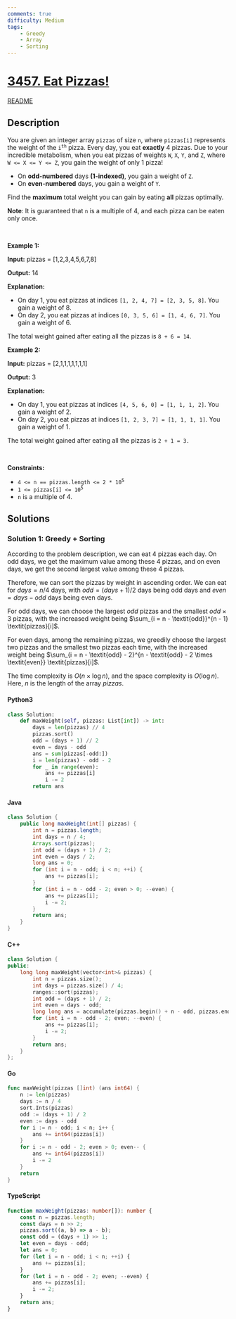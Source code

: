 ```yaml
---
comments: true
difficulty: Medium
tags:
    - Greedy
    - Array
    - Sorting
---
```


<!-- problem:start -->

# [3457. Eat Pizzas!](https://leetcode.com/problems/eat-pizzas)

[README](/solution/3400-3499/3457.Eat%20Pizzas%21/README.md)

## Description

<!-- description:start -->

<p>You are given an integer array <code>pizzas</code> of size <code>n</code>, where <code>pizzas[i]</code> represents the weight of the <code>i<sup>th</sup></code> pizza. Every day, you eat <strong>exactly</strong> 4 pizzas. Due to your incredible metabolism, when you eat pizzas of weights <code>W</code>, <code>X</code>, <code>Y</code>, and <code>Z</code>, where <code>W &lt;= X &lt;= Y &lt;= Z</code>, you gain the weight of only 1 pizza!</p>

<ul>
	<li>On <strong><span style="box-sizing: border-box; margin: 0px; padding: 0px;">odd-numbered</span></strong> days <strong>(1-indexed)</strong>, you gain a weight of <code>Z</code>.</li>
	<li>On <strong>even-numbered</strong> days, you gain a weight of <code>Y</code>.</li>
</ul>

<p>Find the <strong>maximum</strong> total weight you can gain by eating <strong>all</strong> pizzas optimally.</p>

<p><strong>Note</strong>: It is guaranteed that <code>n</code> is a multiple of 4, and each pizza can be eaten only once.</p>

<p>&nbsp;</p>
<p><strong class="example">Example 1:</strong></p>

<div class="example-block">
<p><strong>Input:</strong> <span class="example-io">pizzas = [1,2,3,4,5,6,7,8]</span></p>

<p><strong>Output:</strong> <span class="example-io">14</span></p>

<p><strong>Explanation:</strong></p>

<ul>
	<li>On day 1, you eat pizzas at indices <code>[1, 2, 4, 7] = [2, 3, 5, 8]</code>. You gain a weight of 8.</li>
	<li>On day 2, you eat pizzas at indices <code>[0, 3, 5, 6] = [1, 4, 6, 7]</code>. You gain a weight of 6.</li>
</ul>

<p>The total weight gained after eating all the pizzas is <code>8 + 6 = 14</code>.</p>
</div>

<p><strong class="example">Example 2:</strong></p>

<div class="example-block">
<p><strong>Input:</strong> <span class="example-io">pizzas = [2,1,1,1,1,1,1,1]</span></p>

<p><strong>Output:</strong> <span class="example-io">3</span></p>

<p><strong>Explanation:</strong></p>

<ul>
	<li>On day 1, you eat pizzas at indices <code>[4, 5, 6, 0] = [1, 1, 1, 2]</code>. You gain a weight of 2.</li>
	<li>On day 2, you eat pizzas at indices <code>[1, 2, 3, 7] = [1, 1, 1, 1]</code>. You gain a weight of 1.</li>
</ul>

<p>The total weight gained after eating all the pizzas is <code>2 + 1 = 3.</code></p>
</div>

<p>&nbsp;</p>
<p><strong>Constraints:</strong></p>

<ul>
	<li><code>4 &lt;= n == pizzas.length &lt;= 2 * 10<sup><span style="font-size: 10.8333px;">5</span></sup></code></li>
	<li><code>1 &lt;= pizzas[i] &lt;= 10<sup>5</sup></code></li>
	<li><code>n</code> is a multiple of 4.</li>
</ul>

<!-- description:end -->

## Solutions

<!-- solution:start -->

### Solution 1: Greedy + Sorting

According to the problem description, we can eat $4$ pizzas each day. On odd days, we get the maximum value among these $4$ pizzas, and on even days, we get the second largest value among these $4$ pizzas.

Therefore, we can sort the pizzas by weight in ascending order. We can eat for $\textit{days} = n / 4$ days, with $\textit{odd} = (\textit{days} + 1) / 2$ days being odd days and $\textit{even} = \textit{days} - \textit{odd}$ days being even days.

For odd days, we can choose the largest $\textit{odd}$ pizzas and the smallest $\textit{odd} \times 3$ pizzas, with the increased weight being $\sum_{i = n - \textit{odd}}^{n - 1} \textit{pizzas}[i]$.

For even days, among the remaining pizzas, we greedily choose the largest two pizzas and the smallest two pizzas each time, with the increased weight being $\sum_{i = n - \textit{odd} - 2}^{n - \textit{odd} - 2 \times \textit{even}} \textit{pizzas}[i]$.

The time complexity is $O(n \times \log n)$, and the space complexity is $O(\log n)$. Here, $n$ is the length of the array $\textit{pizzas}$.

<!-- tabs:start -->

#### Python3

```python
class Solution:
    def maxWeight(self, pizzas: List[int]) -> int:
        days = len(pizzas) // 4
        pizzas.sort()
        odd = (days + 1) // 2
        even = days - odd
        ans = sum(pizzas[-odd:])
        i = len(pizzas) - odd - 2
        for _ in range(even):
            ans += pizzas[i]
            i -= 2
        return ans
```

#### Java

```java
class Solution {
    public long maxWeight(int[] pizzas) {
        int n = pizzas.length;
        int days = n / 4;
        Arrays.sort(pizzas);
        int odd = (days + 1) / 2;
        int even = days / 2;
        long ans = 0;
        for (int i = n - odd; i < n; ++i) {
            ans += pizzas[i];
        }
        for (int i = n - odd - 2; even > 0; --even) {
            ans += pizzas[i];
            i -= 2;
        }
        return ans;
    }
}
```

#### C++

```cpp
class Solution {
public:
    long long maxWeight(vector<int>& pizzas) {
        int n = pizzas.size();
        int days = pizzas.size() / 4;
        ranges::sort(pizzas);
        int odd = (days + 1) / 2;
        int even = days - odd;
        long long ans = accumulate(pizzas.begin() + n - odd, pizzas.end(), 0LL);
        for (int i = n - odd - 2; even; --even) {
            ans += pizzas[i];
            i -= 2;
        }
        return ans;
    }
};
```

#### Go

```go
func maxWeight(pizzas []int) (ans int64) {
	n := len(pizzas)
	days := n / 4
	sort.Ints(pizzas)
	odd := (days + 1) / 2
	even := days - odd
	for i := n - odd; i < n; i++ {
		ans += int64(pizzas[i])
	}
	for i := n - odd - 2; even > 0; even-- {
		ans += int64(pizzas[i])
		i -= 2
	}
	return
}
```

#### TypeScript

```ts
function maxWeight(pizzas: number[]): number {
    const n = pizzas.length;
    const days = n >> 2;
    pizzas.sort((a, b) => a - b);
    const odd = (days + 1) >> 1;
    let even = days - odd;
    let ans = 0;
    for (let i = n - odd; i < n; ++i) {
        ans += pizzas[i];
    }
    for (let i = n - odd - 2; even; --even) {
        ans += pizzas[i];
        i -= 2;
    }
    return ans;
}
```

<!-- tabs:end -->

<!-- solution:end -->

<!-- problem:end -->
